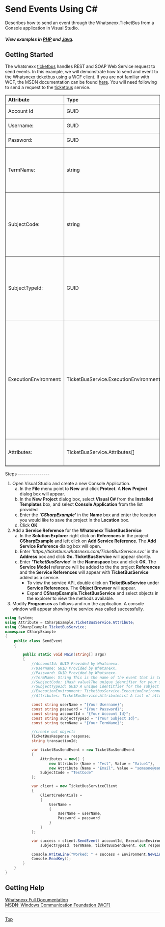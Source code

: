Send Events Using C#
===============

Describes how to send an event through the Whatsnexx.TicketBus from a Console application in Visual Studio.

<h5>View examples in <a href="https://github.com/whatsnexx/PHP_Tutorial">PHP</a> and <a href="https://github.com/whatsnexx/Java_Tutorial">Java</a>.</h5>

Getting Started
------------------
The whatsnexx [ticketbus](https://github.com/whatsnexx/whatsnexx.github.com/wiki/7.-Ticket-Bus-Introduction) handles REST and SOAP Web Service request to send events. In this example, we will demonstrate how to send and event to the Whatsnexx ticketbus using a WCF client. If you are not familiar with WCF, the MSDN documentation can be found [here](http://msdn.microsoft.com/en-us/library/dd456779.aspx). You will need following to send a request to the [ticketbus](https://github.com/whatsnexx/whatsnexx.github.com/wiki/7.-Ticket-Bus-Introduction) service.
<table width="100%" border="1px">
<tr><th align="left">Attribute</th><th align="left">Type</th><th align="left">Description</th></tr>
<tr><td>Account Id</td><td>GUID</td><td> Provided by Whatsnexx.</td></tr>
<tr><td>Username:</td><td>GUID</td><td>Provided by Whatsnexx.</td></tr>
<tr><td>Password:</td><td>GUID</td><td>Provided by Whatsnexx.</td></tr>
<tr><td>TermName:</td><td>string</td><Td>This is the name of the event that is to be triggered by the send event.</td>
<tr><td>SubjectCode:</td><td>string</td><Td>The unique identifier for your [subject](). This usually represents <b>who</b> you would like to send the event to.</td></tr>
<tr><td>SubjectTypeId:</td><td>GUID</td><td>A unique identitfier for the subject type. The subject type defines the context under which events are sent.</td></tr>
<tr><td>ExecutionEnvironment:</td><td>TicketBusService.ExecutionEnvironments</td><td>Specifies the Whatsnexx environment you are sending the event request. A <b>Constellation</b> must exist in the chosen environment for the event to be triggered. The available Environments are: Test, Stage, and Production.</td></tr>
<tr><td>Attributes:</td><td>TicketBusService.Attributes[]</td><Td>A list of attributes that are used by the event.</td></tr>
</table>
Steps
----------------

<ol>
<li>Open Visual Studio and create a new Console Application.
  <ol type="a">
    <li>In the <b>File</b> menu point to <b>New</b> and click <b>Protect</b>. A  <b>New Project</b> dialog box will appear.</li>
    <li>In the  <b>New Project</b> dialog box, select <b>Visual C#</b> from the <b>Installed Templates</b> box, and select <b>Console Application</b> from the list provided</li>
    <li>Enter the <b><i>'CSharpExample'</i></b> in the <b>Name</b> box and enter the location you would like to save the project in the <b>Location</b> box.</li>
    <li>Click <b>OK</b></li>
  </ol>
</li>
<li>Add a <b>Service Reference</b> for the <b>Whatsnexx TicketBusService</b>
<ol type="a">
        <li>In the <b>Solution Explorer</b> right click on <b>References</b> in the project <b>CSharpExample</b> and left click on <b>Add Service Reference</b>. The <b>Add Service Reference</b> dialog box will open.</li>
        <li>Enter <i>'https://ticketbus.whatsnexx.com/TicketBusService.svc'</i> in the <b>Address</b> box and click <b>Go. TicketBusService</b> will appear shortly.</li>
        <li>Enter <b><i>'TicketBusService'</i></b> in the <b>Namespace</b> box and click <b>OK</b>. The <b>Service Model</b> reference will be added to the the project <b>References</b> and the <b>Service References</b> will appear with <b>TicketBusService</b> added as a service.
        <ul><li>To view the service API, double click on <b>TicketBusService</b> under <b>Service References</b>. The <b>Object Browser</b> will appear.</li><li>Expand <b>CSharpExample.TicketBusService</b> and select objects in the explorer to view the methods available.</li></ul></li>
</ol>
</li>
<li>Modify <b>Program.cs</b> as follows and run the application. A console window will appear showing the service was called successfully.
</li>
</ol>

```csharp
using System;
using Attribute = CSharpExample.TicketBusService.Attribute;
using CSharpExample.TicketBusService;
namespace CSharpExample
{
    public class SendEvent
    {
        
        public static void Main(string[] args)
        {
            //AccountId: GUID Provided by Whatsnexx. 
            //Username: GUID Provided by Whatsnexx.
            //Password: GUID Provided by Whatsnexx.
            //TermName: String This is the name of the event that is to be triggered by the send event.
            //SubjectCode: (Hash value)The unique identifier for your subject(). This usually represents who you would like to send the event to.
            //SubjectTypeId: GUID A unique identitfier for the subject type. The subject type defines the context under which events are sent.
            //ExecutionEnvironment: TicketbusService.ExecutionEnvironment Specifies the Whatsnexx environment you are sending the event request. A <code>Constellation</code> must exist in the chosen environment for the event to be triggered. The available Environments are: Test, Stage, and Production.
            //Attributes: TicketBusService.AttributeList A list of attributes that are used by the event.

            const string userName = "{Your Username}";
            const string password = "{Your Password}";
            const string accountId = "{Your Account Id}";
            const string subjectTypeId = "{Your Subject Id}";
            const string termName = "{Your TermName}";

            //create out objects
            TicketBusResponse response;
            string transactionId;

            var ticketBusSendEvent = new TicketBusSendEvent
            {
                Attributes = new[] {
                    new Attribute {Name = "Test", Value = "Value1"}, 
                    new Attribute {Name = "Email", Value = "someone@somewhere.com"}},
                SubjectCode = "TestCode"
            };

            var client = new TicketBusServiceClient
            {
                ClientCredentials =
                {
                    UserName =
                    {
                        UserName = userName,
                        Password = password
                    }
                }
            };

            var success = client.SendEvent( accountId, ExecutionEnvironments.Stage,
                subjectTypeId, termName, ticketBusSendEvent, out response, out transactionId);

            Console.WriteLine("Worked: " + success + Environment.NewLine + "TransactionId: " + transactionId);
            Console.ReadKey();
        }
    }
}
```

Getting Help
-----------
[Whatsnexx Full Documentation](http://whatsnexx.github.com/)      
[MSDN: Windows Communication Foundation (WCF)](http://msdn.microsoft.com/en-us/library/dd456779.aspx)


*****
[Top](#)

